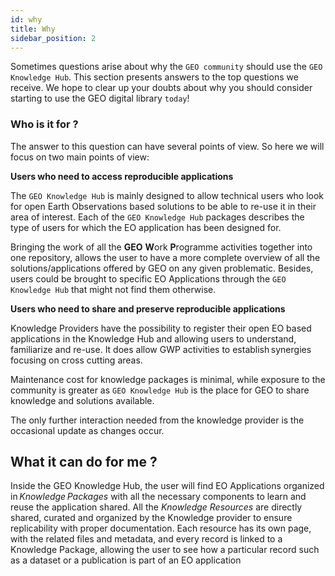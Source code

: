 ```yaml
---
id: why
title: Why
sidebar_position: 2
---
```


Sometimes questions arise about why the `GEO community` should use the `GEO Knowledge Hub`. This section presents answers to the top questions we receive. We hope to clear up your doubts about why you should consider starting to use the GEO digital library `today`!

### Who is it for ?

The answer to this question can have several points of view. So here we will focus on two main points of view:

**Users who need to access reproducible applications**

The `GEO Knowledge Hub` is mainly designed to allow technical users who look for open Earth Observations based solutions to be able to re-use it in their area of interest. Each of the `GEO Knowledge Hub` packages describes the type of users for which the EO application has been designed for.

Bringing the work of all the **GEO** **W**ork **P**rogramme activities together into one repository, allows the user to have a more complete overview of all the solutions/applications offered by GEO on any given problematic. Besides, users could be brought to specific EO Applications through the `GEO Knowledge Hub` that might not find them otherwise. 

**Users who need to share and preserve reproducible applications**

Knowledge Providers have the possibility to register their open EO based applications in the Knowledge Hub and allowing users to understand, familiarize and re-use. It does allow GWP activities to establish synergies focusing on cross cutting areas.

Maintenance cost for knowledge packages is minimal, while exposure to the community is greater as `GEO Knowledge Hub` is the place for GEO to share knowledge and solutions available.  

The only further interaction needed from the knowledge provider is the occasional update as changes occur.

## What it can do for me ?

Inside the GEO Knowledge Hub, the user will find EO Applications organized in *Knowledge Packages* with all the necessary components to learn and reuse the application shared. All the *Knowledge Resources* are directly shared, curated and organized by the Knowledge provider to ensure replicability with proper documentation. Each resource has its own page, with the related files and metadata, and every record is linked to a Knowledge Package, allowing the user to see how a particular record such as a dataset or a publication is part of an EO application 
